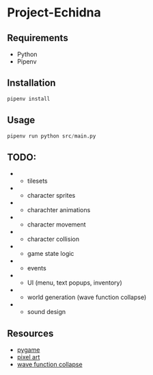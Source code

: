 # Project-Echidna

## Requirements
- Python
- Pipenv

## Installation

```py
pipenv install
```

## Usage

```py
pipenv run python src/main.py
```

## TODO:
- + tilesets
- + character sprites
- + charachter animations 
- + character movement
- + character collision
- + game state logic
- + events
- + UI (menu, text popups, inventory)
- + world generation (wave function collapse)
- + sound design

## Resources
- [pygame](https://pygame.readthedocs.io/en/latest/)
- [pixel art](https://www.youtube.com/playlist?list=PLLdxW--S_0h4dlWUpl-TzBp-ulqK3NiM_)
- [wave function collapse](https://youtu.be/2SuvO4Gi7uY)
